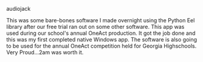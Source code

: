 audiojack

This was some bare-bones software I made overnight using the Python Eel library after our free trial ran out on some other software.
This app was used during our school's annual OneAct production. It got the job done and this was my first completed native Windows app.
The software is also going to be used for the annual OneAct competition held for Georgia Highschools.
Very Proud...2am was worth it.


